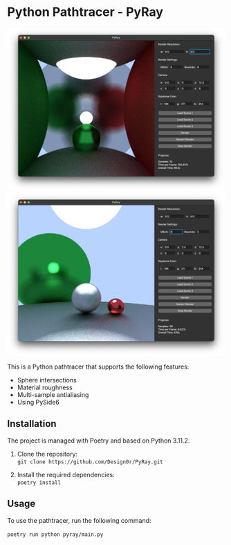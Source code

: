 # Python Pathtracer - PyRay

![PyRay - Scene 1](PyRay_scene_1.png)
![PyRay - Scene 2](PyRay_scene_2.png)

This is a Python pathtracer that supports the following features:

- Sphere intersections
- Material roughness
- Multi-sample antialiasing
- Using PySide6

## Installation

The project is managed with Poetry and based on Python 3.11.2.

1. Clone the repository: <br>
```git clone https://github.com/Design0r/PyRay.git```

2. Install the required dependencies: <br>
```poetry install```

## Usage

To use the pathtracer, run the following command:

```poetry run python pyray/main.py```


